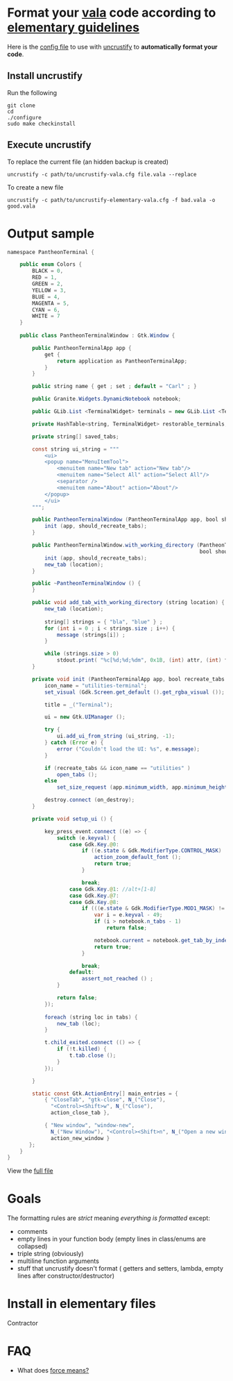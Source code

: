 # Format your [vala](www.vala-project.org) code according to [elementary guidelines](http://elementaryos.org/docs/code/code-style)

Here is the [config file](/contractor/uncrustify-elementary-vala.cfg) to use with [uncrustify](https://github.com/bengardner/uncrustify) to **automatically format your code**.

## Install uncrustify
Run the following
```
git clone 
cd 
./configure 
sudo make checkinstall
```

## Execute uncrustify 

To replace the current file (an hidden backup is created) 
```
uncrustify -c path/to/uncrustify-vala.cfg file.vala --replace
```

To create a new file
```
uncrustify -c path/to/uncrustify-elementary-vala.cfg -f bad.vala -o good.vala
```

# Output sample
```java
namespace PantheonTerminal {

    public enum Colors {
        BLACK = 0,
        RED = 1,
        GREEN = 2,
        YELLOW = 3,
        BLUE = 4,
        MAGENTA = 5,
        CYAN = 6,
        WHITE = 7
    }
        
    public class PantheonTerminalWindow : Gtk.Window {

        public PantheonTerminalApp app {
            get {
                return application as PantheonTerminalApp;
            }
        }

        public string name { get ; set ; default = "Carl" ; }

        public Granite.Widgets.DynamicNotebook notebook;

        public GLib.List <TerminalWidget> terminals = new GLib.List <TerminalWidget> ();

        private HashTable<string, TerminalWidget> restorable_terminals;

        private string[] saved_tabs;

        const string ui_string = """
            <ui>
            <popup name="MenuItemTool">
                <menuitem name="New tab" action="New tab"/>
                <menuitem name="Select All" action="Select All"/>
                <separator />
                <menuitem name="About" action="About"/>
            </popup>
            </ui>
        """;

        public PantheonTerminalWindow (PantheonTerminalApp app, bool should_recreate_tabs=true) {
            init (app, should_recreate_tabs);
        }

        public PantheonTerminalWindow.with_working_directory (PantheonTerminalApp app, string location,
                                                              bool should_recreate_tabs = true) {
            init (app, should_recreate_tabs);
            new_tab (location);
        }

        public ~PantheonTerminalWindow () {
        }

        public void add_tab_with_working_directory (string location) {
            new_tab (location);
            
            string[] strings = { "bla", "blue" } ;
            for (int i = 0 ; i < strings.size ; i++) {
                message (strings[i]) ;
            }

            while (strings.size > 0) 
                stdout.print( "%c[%d;%d;%dm", 0x1B, (int) attr, (int) fg + 30, (int) bg + 40) ;
        }

        private void init (PantheonTerminalApp app, bool recreate_tabs = true, bool restore_pos = true) {
            icon_name = "utilities-terminal";
            set_visual (Gdk.Screen.get_default ().get_rgba_visual ());

            title = _("Terminal");

            ui = new Gtk.UIManager ();

            try {
                ui.add_ui_from_string (ui_string, -1);
            } catch (Error e) {
                error ("Couldn't load the UI: %s", e.message);
            }

            if (recreate_tabs && icon_name == "utilities" )
                open_tabs ();
            else
                set_size_request (app.minimum_width, app.minimum_height);

            destroy.connect (on_destroy);
        }

        private void setup_ui () {

            key_press_event.connect ((e) => {
                switch (e.keyval) {
                    case Gdk.Key.@0:
                        if ((e.state & Gdk.ModifierType.CONTROL_MASK) != 0) {
                            action_zoom_default_font ();
                            return true;
                        }

                        break;
                    case Gdk.Key.@1: //alt+[1-8]
                    case Gdk.Key.@7:
                    case Gdk.Key.@8:
                        if (((e.state & Gdk.ModifierType.MOD1_MASK) != 0) && settings.alt_changes_tab) {
                            var i = e.keyval - 49;
                            if (i > notebook.n_tabs - 1)
                                return false;

                            notebook.current = notebook.get_tab_by_index ((int) i);
                            return true;
                        }

                        break;
                    default:
                        assert_not_reached () ;
                }

                return false;
            });
            
            foreach (string loc in tabs) {
                new_tab (loc);
            }

            t.child_exited.connect (() => {
                if (!t.killed) {
                    t.tab.close ();
                }
            });

        }

        static const Gtk.ActionEntry[] main_entries = {
            { "CloseTab", "gtk-close", N_("Close"),
              "<Control><Shift>w", N_("Close"),
              action_close_tab },

            { "New window", "window-new",
              N_("New Window"), "<Control><Shift>n", N_("Open a new window"),
              action_new_window }
       };
    }
}
```
View the [full file](sample.good.vala)

# Goals
The formatting rules are *strict* meaning *everything is formatted* except:
 - comments
 - empty lines in your function body (empty lines in class/enums are collapsed)
 - triple string (obviously)
 - multiline function arguments
 - stuff that uncrustify doesn't format ( getters and setters, lambda, empty lines after constructor/destructor) 

# Install in elementary files 
Contractor

# FAQ
  - What does [force means?](http://stackoverflow.com/questions/8718654/what-does-force-do-in-uncrustify)
